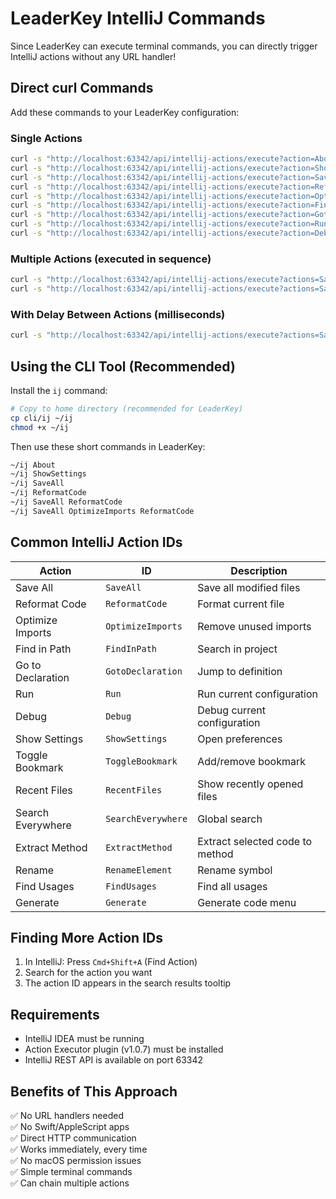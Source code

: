 # LeaderKey IntelliJ Commands

Since LeaderKey can execute terminal commands, you can directly trigger IntelliJ actions without any URL handler!

## Direct curl Commands

Add these commands to your LeaderKey configuration:

### Single Actions
```bash
curl -s "http://localhost:63342/api/intellij-actions/execute?action=About"
curl -s "http://localhost:63342/api/intellij-actions/execute?action=ShowSettings"
curl -s "http://localhost:63342/api/intellij-actions/execute?action=SaveAll"
curl -s "http://localhost:63342/api/intellij-actions/execute?action=ReformatCode"
curl -s "http://localhost:63342/api/intellij-actions/execute?action=OptimizeImports"
curl -s "http://localhost:63342/api/intellij-actions/execute?action=FindInPath"
curl -s "http://localhost:63342/api/intellij-actions/execute?action=GotoDeclaration"
curl -s "http://localhost:63342/api/intellij-actions/execute?action=Run"
curl -s "http://localhost:63342/api/intellij-actions/execute?action=Debug"
```

### Multiple Actions (executed in sequence)
```bash
curl -s "http://localhost:63342/api/intellij-actions/execute?actions=SaveAll,ReformatCode"
curl -s "http://localhost:63342/api/intellij-actions/execute?actions=SaveAll,OptimizeImports,ReformatCode"
```

### With Delay Between Actions (milliseconds)
```bash
curl -s "http://localhost:63342/api/intellij-actions/execute?actions=SaveAll,ReformatCode&delay=500"
```

## Using the CLI Tool (Recommended)

Install the `ij` command:
```bash
# Copy to home directory (recommended for LeaderKey)
cp cli/ij ~/ij
chmod +x ~/ij
```

Then use these short commands in LeaderKey:
```bash
~/ij About
~/ij ShowSettings
~/ij SaveAll
~/ij ReformatCode
~/ij SaveAll ReformatCode
~/ij SaveAll OptimizeImports ReformatCode
```

## Common IntelliJ Action IDs

| Action | ID | Description |
|--------|-----|-------------|
| Save All | `SaveAll` | Save all modified files |
| Reformat Code | `ReformatCode` | Format current file |
| Optimize Imports | `OptimizeImports` | Remove unused imports |
| Find in Path | `FindInPath` | Search in project |
| Go to Declaration | `GotoDeclaration` | Jump to definition |
| Run | `Run` | Run current configuration |
| Debug | `Debug` | Debug current configuration |
| Show Settings | `ShowSettings` | Open preferences |
| Toggle Bookmark | `ToggleBookmark` | Add/remove bookmark |
| Recent Files | `RecentFiles` | Show recently opened files |
| Search Everywhere | `SearchEverywhere` | Global search |
| Extract Method | `ExtractMethod` | Extract selected code to method |
| Rename | `RenameElement` | Rename symbol |
| Find Usages | `FindUsages` | Find all usages |
| Generate | `Generate` | Generate code menu |

## Finding More Action IDs

1. In IntelliJ: Press `Cmd+Shift+A` (Find Action)
2. Search for the action you want
3. The action ID appears in the search results tooltip

## Requirements

- IntelliJ IDEA must be running
- Action Executor plugin (v1.0.7) must be installed
- IntelliJ REST API is available on port 63342

## Benefits of This Approach

✅ No URL handlers needed  
✅ No Swift/AppleScript apps  
✅ Direct HTTP communication  
✅ Works immediately, every time  
✅ No macOS permission issues  
✅ Simple terminal commands  
✅ Can chain multiple actions  